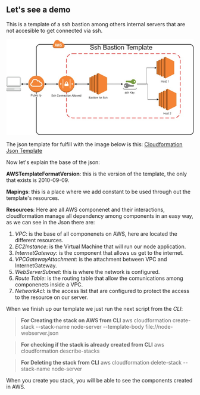 ## Let's see a demo

This is a template of a ssh bastion among others internal servers that are not accesible to get connected via ssh.

![enter image description here](https://raw.githubusercontent.com/edgarleonardo/cloud_formation_examples/master/ssh-bastion/bastion.jpg)

The json template for fulfill with the image below is this:
[Cloudformation Json Template](https://github.com/edgarleonardo/cloud_formation_examples/blob/master/ssh-bastion/ssh-bastion-ec2.json)

Now let's explain the base of the json:

**AWSTemplateFormatVersion**: this is the version of the template, the only that exists is 2010-09-09.

**Mapings**: this is a place where we add constant to be used through out the template's resources.

**Resources**: Here are all AWS componenet and their interactions, cloudformation manage all dependency among components in an easy way, as we can see in the Json there are: 

 1. *VPC*: is the base of all componenets on AWS, here are located the different resources.
 2. *EC2Instance*: is the Virtual Machine that will run our node application.
 3. *InternetGateway*: is the component that allows us get to the internet.
 4. *VPCGatewayAttachment*: is the attachment between VPC and InternetGateway.
 5. *WebServerSubnet*: this is where the network is configured.
 6. *Route Table*: is the routing table that allow the comunications among componenets inside a VPC.
 7. *NetworkAcl*: is the access list that are configured to protect the access to the resource on our server.

When we finish up our template we just run the next script from the *CLI*:

> **For Creating the stack on AWS from CLI**
aws cloudformation create-stack --stack-name node-server --template-body file://node-webserver.json 

> **For checking if the stack is already created from CLI**
aws cloudformation describe-stacks

> **For Deleting the stack from CLI**
aws cloudformation delete-stack --stack-name  node-server

When you create you stack, you will be able to see the components created in AWS.
